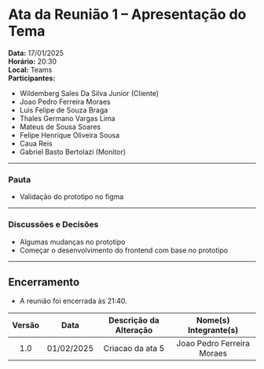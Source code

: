 # Ata da Reunião 1 – Apresentação do Tema

**Data:** 17/01/2025  
**Horário:** 20:30   
**Local:** Teams   
**Participantes:**  
- Wildemberg Sales Da Silva Junior (Cliente)
- Joao Pedro Ferreira Moraes
- Luis Felipe de Souza Braga
- Thales Germano Vargas Lima
- Mateus de Sousa Soares
- Felipe Henrique Oliveira Sousa
- Caua Reis
- Gabriel Basto Bertolazi (Monitor)

---

### **Pauta**
- Validação do prototipo no figma
---

### **Discussões e Decisões**
- Algumas mudanças no prototipo
- Começar o desenvolvimento do frontend com base no prototipo
---

## **Encerramento**
- A reunião foi encerrada às 21:40.

| Versão | Data       | Descrição da Alteração    | Nome(s) Integrante(s)      |
| :----: | :--------: | :--------------------:    | :------------------------: |
|  1.0   | 01/02/2025 | Criacao da ata 5          | Joao Pedro Ferreira Moraes |
